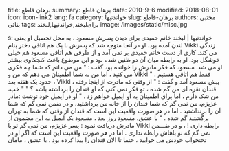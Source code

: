 title: برهان قاطع
summary: برهان قاطع
date: 2010-9-6
modified: 2018-08-01
icon:  icon-link2
lang: fa
category: خواندنیها
slug: برهان-قاطع
authors: مجتبی بنائی
tags: برای‌لبخند,خواندنیها,لبخند
image: /images/static/misc.jpg

s: خواندنیها | لبخند  خانم حمیدی برای دیدن پسرش مسعود ، به محل تحصیل او یعنی لندن آمده بود. او در آنجا متوجه شد که پسرش با یک هم اتاقی دختر بنام Vikki زندگی می کند. کاری از دست خانم حمیدی بر نمی آمد و از طرفی هم اتاقی مسعود هم خیلی خوشگل بود. او به رابطه میان آن دو ظنین شده بود و این موضوع باعث کنجکاوی بیشتر او می شد. مسعود که فکر مادرش را خوانده بود گفت : " من می دانم که شما چه فکری می کنید ، اما من به شما اطمینان می دهم که من و Vikki فقط هم اتاقی هستیم . "  حدود یک هفته بعد ، Vikki پیش مسعود آمد و گفت : " از وقتی که مادرت از اینجا رفته ، قندان نقره ای من گم شده ، تو فکر نمی کنی که او قندان را برداشته باشد ؟ "  " خب، من شک دارم ، اما برای اطمینان به او ایمیل خواهم زد . "  او در ایمیل خود نوشت :مادر عزیزم، من نمی گم که شما قندان را از خانه من برداشتید، و در ضمن نمی گم که شما آن را برنداشتید . اما در هر صورت واقعیت این است که قندان از وقتی که شما به تهران برگشتید گم شده . "  با عشق، مسعود  روز بعد ، مسعود یک ایمیل به این مضمون از مادرش دریافت نمود :  پسر عزیزم، من نمی گم تو با Vikki رابطه داری ! ، و در ضـــمن نمی گم که تو باهاش رابطه نداری . اما در هر صورت واقعیت این است که اگر او در تختخواب خودش می خوابید ، حتما تا الان قندان را پیدا کرده بود .  با عشق ، مامان